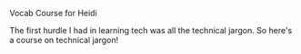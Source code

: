 Vocab Course for Heidi

The first hurdle I had in learning tech was all the technical jargon.
So here's a course on technical jargon!

